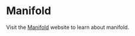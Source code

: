 # Manifold

Visit the [Manifold](http://manifold.systems/docs.html) website to learn about manifold.

